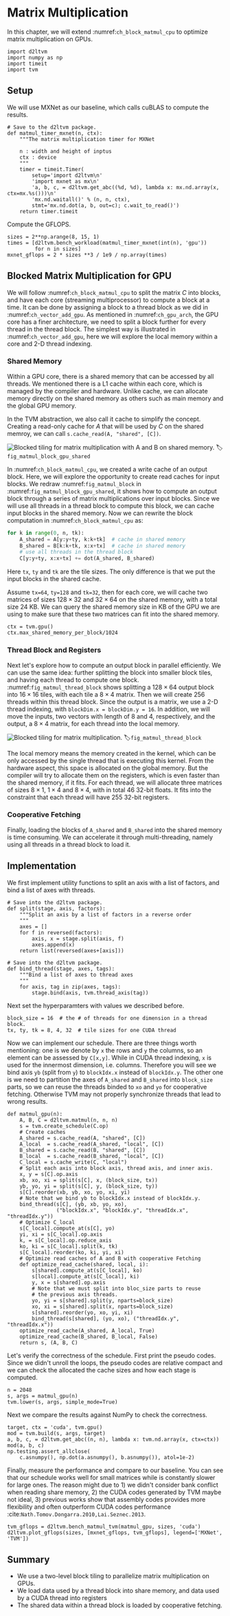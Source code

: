 # Matrix Multiplication

In this chapter, we will extend :numref:`ch_block_matmul_cpu` to optimize matrix multiplication on GPUs.

```{.python .input  n=39}
import d2ltvm
import numpy as np
import timeit
import tvm
```

## Setup

We will use MXNet as our baseline, which calls cuBLAS to compute the results.

```{.python .input  n=39}
# Save to the d2ltvm package.
def matmul_timer_mxnet(n, ctx):
    """The matrix multiplication timer for MXNet

    n : width and height of inptus
    ctx : device
    """
    timer = timeit.Timer(
        setup='import d2ltvm\n'
        'import mxnet as mx\n'
        'a, b, c, = d2ltvm.get_abc((%d, %d), lambda x: mx.nd.array(x, ctx=mx.%s()))\n'
        'mx.nd.waitall()' % (n, n, ctx),
        stmt='mx.nd.dot(a, b, out=c); c.wait_to_read()')
    return timer.timeit
```

Compute the GFLOPS.

```{.python .input  n=37}
sizes = 2**np.arange(8, 15, 1)
times = [d2ltvm.bench_workload(matmul_timer_mxnet(int(n), 'gpu'))
         for n in sizes]
mxnet_gflops = 2 * sizes **3 / 1e9 / np.array(times)
```

## Blocked Matrix Multiplication for GPU

We will follow :numref:`ch_block_matmul_cpu` to split the matrix $C$ into blocks, and have each core (streaming multiprocessor) to compute a block at a time. It can be done by assigning a block to a thread block as we did in :numref:`ch_vector_add_gpu`. As mentioned in :numref:`ch_gpu_arch`, the GPU core has a finer architecture, we need to split a block further for every thread in the thread block. The simplest way is illustrated in :numref:`ch_vector_add_gpu`, here we will explore the local memory within a core and 2-D thread indexing.

### Shared Memory

Within a GPU core, there is a shared memory that can be accessed by all threads. We mentioned there is a L1 cache within each core, which is managed by the compiler and hardware. Unlike cache, we can allocate memory directly on the shared memory as others such as main memory and the global GPU memory.

In the TVM abstraction, we also call it cache to simplify the concept. Creating a read-only cache for $A$ that will be used by $C$ on the shared memroy, we can call `s.cache_read(A, "shared", [C])`.

![Blocked tiling for matrix multiplication with $A$ and $B$ on shared memory.](../img/matmul_block_gpu1.svg)
:label:`fig_matmul_block_gpu_shared`

In :numref:`ch_block_matmul_cpu`, we created a write cache of an output block. Here, we will explore the opportunity to create read caches for input blocks. We redraw :numref:`fig_matmul_block` in :numref:`fig_matmul_block_gpu_shared`, it shows how to compute an output block through a series of matrix multiplications over input blocks. Since we will use all threads in a thread block to compute this block, we can cache input blocks in the shared memory. Now we can rewrite the block computation in  :numref:`ch_block_matmul_cpu` as:

```python
for k in range(0, n, tk):
    A_shared = A[y:y+ty, k:k+tk]  # cache in shared memory
    B_shared = B[k:k+tk, x:x+tx]  # cache in shared memory
    # use all threads in the thread block
    C[y:y+ty, x:x+tx] += dot(A_shared, B_shared)
```


Here `tx`, `ty` and `tk` are the tile sizes. The only difference is that we put the input blocks in the shared cache.

Assume `tx=64`, `ty=128` and `tk=32`, then for each core, we will cache two matrices of sizes $128\times 32$ and $32\times 64$ on the shared memory, with a total size 24 KB. We can query the shared memory size in KB of the GPU we are using to make sure that these two matrices can fit into the shared memory.

```{.python .input}
ctx = tvm.gpu()
ctx.max_shared_memory_per_block/1024
```

### Thread Block and Registers

Next let's explore how to compute an output block in parallel efficiently. We can use the same idea: further splitting the block into smaller block tiles, and having each thread to compute one block. :numref:`fig_matmul_thread_block` shows splitting a $128 \times 64$ output block into $16 \times 16$ tiles, with each tile a $8\times 4$ matrix. Then we will create 256 threads within this thread block. Since the output is a matrix, we use a 2-D thread indexing, with `blockDim.x = blockDim.y = 16`. In addition, we will move the inputs, two vectors with length of 8 and 4, respectively, and the output, a $8\times 4$ matrix, for each thread into the local memory.

![Blocked tiling for matrix multiplication.](../img/matmul_thread_block.svg)
:label:`fig_matmul_thread_block`

The local memory means the memory created in the kernel, which can be only accessed by the single thread that is executing this kernel. From the hardware aspect, this space is allocated on the global memory. But the compiler will try to allocate them on the registers, which is even faster than the shared memory, if it fits. For each thread,
we will allocate three matrices of sizes $8\times 1$, $1\times 4$ and $8\times 4$, with in total 46 32-bit floats. It fits into the constraint that each thread will have 255 32-bit registers.

### Cooperative Fetching

Finally, loading the blocks of `A_shared` and `B_shared` into the shared memory is time consuming. We can accelerate it through multi-threading, namely using all threads in a thread block to load it.

## Implementation

We first implement utility functions to split an axis with a list of factors, and bind a list of axes with threads.

```{.python .input  n=40}
# Save into the d2ltvm package.
def split(stage, axis, factors):
    """Split an axis by a list of factors in a reverse order
    """
    axes = []
    for f in reversed(factors):
        axis, x = stage.split(axis, f)
        axes.append(x)
    return list(reversed(axes+[axis]))

# Save into the d2ltvm package.
def bind_thread(stage, axes, tags):
    """Bind a list of axes to thread axes
    """
    for axis, tag in zip(axes, tags):
        stage.bind(axis, tvm.thread_axis(tag))
```

Next set the hyperparamters with values we described before.

```{.python .input}
block_size = 16  # the # of threads for one dimension in a thread block.
tx, ty, tk = 8, 4, 32  # tile sizes for one CUDA thread
```

Now we can implement our schedule. There are three things worth mentioning: one is we denote by `x` the rows and `y` the columns, so an element can be assessed by `C[x,y]`. While in CUDA thread indexing, `x` is used for the innermost dimension, i.e. columns. Therefore you will see we bind axis `yb` (split from `y`) to `blockIdx.x` instead of `blockIdx.y`. The other one is we need to partition the axes of `A_shared` and `B_shared` into `block_size` parts, so we can reuse the threads binded to `xo` and `yo` for cooperative fetching. Otherwise TVM may not properly synchronize threads that lead to wrong results.

```{.python .input  n=69}
def matmul_gpu(n):
    A, B, C = d2ltvm.matmul(n, n, n)
    s = tvm.create_schedule(C.op)
    # Create caches
    A_shared = s.cache_read(A, "shared", [C])
    A_local  = s.cache_read(A_shared, "local", [C])
    B_shared = s.cache_read(B, "shared", [C])
    B_local  = s.cache_read(B_shared, "local", [C])
    C_local = s.cache_write(C, "local")
    # Split each axis into block axis, thread axis, and inner axis.
    x, y = s[C].op.axis
    xb, xo, xi = split(s[C], x, (block_size, tx))
    yb, yo, yi = split(s[C], y, (block_size, ty))
    s[C].reorder(xb, yb, xo, yo, xi, yi)
    # Note that we bind yb to blockIdx.x instead of blockIdx.y.
    bind_thread(s[C], (yb, xb, yo, xo),
                ("blockIdx.x", "blockIdx.y", "threadIdx.x", "threadIdx.y"))
    # Optimize C_local
    s[C_local].compute_at(s[C], yo)
    yi, xi = s[C_local].op.axis
    k, = s[C_local].op.reduce_axis
    ko, ki = s[C_local].split(k, tk)
    s[C_local].reorder(ko, ki, yi, xi)
    # Optimize read caches of A and B with cooperative Fetching
    def optimize_read_cache(shared, local, i):
        s[shared].compute_at(s[C_local], ko)
        s[local].compute_at(s[C_local], ki)
        y, x = s[shared].op.axis
        # Note that we must split into bloc_size parts to reuse
        # the previous axis threads.
        yo, yi = s[shared].split(y, nparts=block_size)
        xo, xi = s[shared].split(x, nparts=block_size)
        s[shared].reorder(yo, xo, yi, xi)
        bind_thread(s[shared], (yo, xo), ("threadIdx.y", "threadIdx.x"))
    optimize_read_cache(A_shared, A_local, True)
    optimize_read_cache(B_shared, B_local, False)
    return s, (A, B, C)
```

Let's verify the correctness of the schedule. First print the pseudo codes. Since we didn't unroll the loops, the pseudo codes are relative compact and we can check the allocated the cache sizes and how each stage is computed.

```{.python .input}
n = 2048
s, args = matmul_gpu(n)
tvm.lower(s, args, simple_mode=True)
```

Next we compare the results against NumPy to check the correctness.

```{.python .input}
target, ctx = 'cuda', tvm.gpu()
mod = tvm.build(s, args, target)
a, b, c, = d2ltvm.get_abc((n, n), lambda x: tvm.nd.array(x, ctx=ctx))
mod(a, b, c)
np.testing.assert_allclose(
    c.asnumpy(), np.dot(a.asnumpy(), b.asnumpy()), atol=1e-2)
```

Finally, measure the performance and compare to our baseline.  You can see that our schedule works well for small matrices while is constantly slower for large ones. The reason might due to 1) we didn't consider bank conflict when reading share memory, 2) the CUDA codes generated by TVM maybe not ideal, 3) previous works show that assembly codes provides more flexibility and often outperform CUDA codes performance :cite:`Nath.Tomov.Dongarra.2010,Lai.Seznec.2013`.

```{.python .input}
tvm_gflops = d2ltvm.bench_matmul_tvm(matmul_gpu, sizes, 'cuda')
d2ltvm.plot_gflops(sizes, [mxnet_gflops, tvm_gflops], legend=['MXNet', 'TVM'])
```

## Summary

- We use a two-level block tiling to parallelize matrix multiplication on GPUs.
- We load data used by a thread block into share memory, and data used by a CUDA thread into registers
- The shared data within a thread block is loaded by cooperative fetching.

